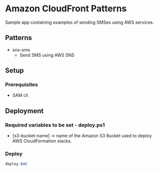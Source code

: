 # Amazon CloudFront Patterns

Sample app containing examples of sending SMSes using AWS services.

## Patterns

* sns-sms
    * Send SMS using AWS SNS

## Setup

### Prerequisites

* SAM cli

## Deployment

### Required variables to be set - deploy.ps1

* \[s3-bucket-name\] -> name of the Amazon S3 Bucket used to deploy AWS CloudFormation stacks.

### Deploy

```powershell
deploy.bat
```
